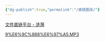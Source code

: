 ```yaml
---
{"dg-publish":true,"permalink":"/直链图床/"}
---
```


[文件直链平台 - 涟漪](https://up.ly93.cc/)

[9%E6%9C%888%E6%97%A5.MP3](https://fs-im-kefu.7moor-fs1.com/ly/4d2c3f00-7d4c-11e5-af15-41bf63ae4ea0/1726639390695/9%E6%9C%888%E6%97%A5.MP3)